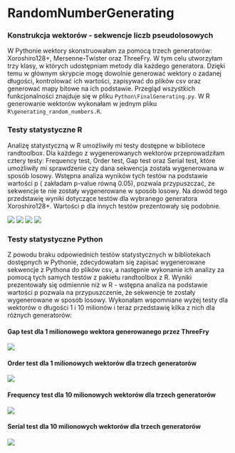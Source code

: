 # RandomNumberGenerating

### Konstrukcja wektorów - sekwencje liczb pseudolosowych

W Pythonie wektory skonstruowałam za pomocą trzech generatorów: Xoroshiro128+, Mersenne-Twister oraz ThreeFry. W tym celu utworzyłam trzy klasy, w których udostępniam metody dla każdego generatora. Dzięki temu w głównym skrypcie mogę dowolnie generować wektory o zadanej długości, kontrolować ich wartości, zapisywać do plików csv oraz generować mapy bitowe na ich podstawie.
Przegląd wszystkich funkcjonalności znajduje się w pliku `Python\FinalGenerating.py`.
W R generowanie wektorów wykonałam w jednym pliku `R\generating_random_numbers.R`.

### Testy statystyczne R

Analizę statystyczną w R umożliwiły mi testy dostępne w bibliotece randtoolbox. Dla każdego z wygenerowanych wektorów przeprowadziłam cztery testy: Frequency test, Order test, Gap test oraz Serial test, które umożliwiły mi sprawdzenie czy dana sekwencja została wygenerowana w sposób losowy. Wstępna analiza wyników tych testów na podstawie wartości p ( zakładam p-value równą 0.05), pozwala przypuszczać, że sekwencje te nie zostały wygenerowane w sposób losowy. Na dowód tego przedstawię wyniki dotyczące testów dla wybranego generatora Xoroshiro128+. Wartości p dla innych testów prezentowały się podobnie.

<img src="https://user-images.githubusercontent.com/67383292/87986149-ff1e1980-cadc-11ea-800c-4285e5ac942c.png">
<img src="https://user-images.githubusercontent.com/67383292/87989228-ecf2aa00-cae1-11ea-8383-09af09f5aa00.png">
<img src="https://user-images.githubusercontent.com/67383292/87986157-004f4680-cadd-11ea-8a84-b4f106d3ba9c.png">
<img src="https://user-images.githubusercontent.com/67383292/87986142-fdecec80-cadc-11ea-999f-e93cf30e09c6.png">

### Testy statystyczne Python

Z powodu braku odpowiednich testów statystycznych w bibliotekach dostępnych w Pythonie, zdecydowałam się zapisać wygenerowane sekwencje z Pythona do plików csv, a następnie wykonanie ich analizy za pomocą tych samych testów z pakietu randtoolbox z R. Wyniki prezentowały się odmiennie niż w R - wstępna analiza na podstawie wartości p pozwala na przypuszczenie, że sekwencje te zostały wygenerowane w sposób losowy. Wykonałam wspomniane wyżej testy dla wektorów o długości 1 i 10 milionów i teraz przedstawię kilka z nich  dla różnych generatorów:

#### Gap test dla 1 milionowego wektora generowanego przez ThreeFry
<img src="https://user-images.githubusercontent.com/67383292/87986089-f0376700-cadc-11ea-888f-8094667de6d6.png">

#### Order test dla 1 milionowych wektorów dla trzech generatorów
<img src="https://user-images.githubusercontent.com/67383292/87986093-f1689400-cadc-11ea-9084-23da2c01f6c7.png">

#### Frequency test dla 10 milionowych wektorów dla trzech generatorów
<img src="https://user-images.githubusercontent.com/67383292/87986096-f2012a80-cadc-11ea-8ff5-5276f08bac22.png">

#### Serial test dla 10 milionowych wektorów dla trzech generatorów
<img src="https://user-images.githubusercontent.com/67383292/87986105-f3325780-cadc-11ea-8da1-2bd2f380d3b1.png">
